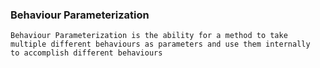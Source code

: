 ### Behaviour Parameterization
    Behaviour Parameterization is the ability for a method to take multiple different behaviours as parameters and use them internally 
    to accomplish different behaviours
    
